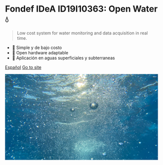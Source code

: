 <!-- _coverpage.md -->

# **Fondef IDeA ID19I10363: Open Water 💧**

<!-- Sistema de bajo costo de medición y monitoreo de agua en tiempo real. -->
> Low cost system for water monitoring and data acquisition in real time.

- 🌱 Simple y de bajo costo
- 🔧 Open hardware adaptable
- 🌊 Aplicación en aguas superficiales y subterraneas

[Español](https://niclabs.cl/openwater-es/#/es/)
[Go to site](home.md)

<!-- background image -->

![](images/cover_background_2.jpg)


